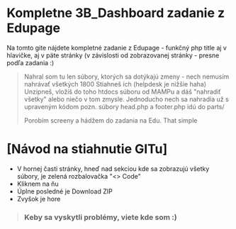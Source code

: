 # Kompletne 3B_Dashboard zadanie z Edupage


Na tomto gite nájdete kompletné zadanie z Edupage - funkčný php title aj v hlavičke, aj v päte stránky (v závislosti od zobrazovanej stránky - presne podľa zadania :)

> Nahral som tu len súbory, ktorých sa dotýkajú zmeny - nech nemusím nahrávať všetkých 1800
> Stiahneš ich (helpdesk je nižšie haha)
> Unzipneš, vložíš do toho htdocs súboru od MAMPu a dáš "nahradiť všetky" alebo niečo v tom zmysle. Jednoducho nech sa nahradia už s upraveným kódom
> pozn. súbory head.php a footer.php idú do parts/
> 
> Porobím screeny a hádžem do zadania na Edu. That simple

# [Návod na stiahnutie GITu]
+ V hornej časti stránky, hneď nad sekciou kde sa zobrazujú všetky súbory, je zelená rozbalovačka "<> Code"
+ Kliknem na ňu
+ Úplne posledné je Download ZIP
+ Zvyšok je hore

> ### Keby sa vyskytli problémy, viete kde som :)

